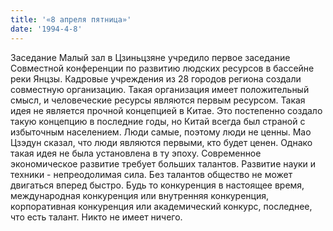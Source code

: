 ```yaml
---
title: '«8 апреля пятница»'
date: '1994-4-8'
---
```


Заседание Малый зал в Цзиньцзяне учредило первое заседание Совместной конференции по развитию людских ресурсов в бассейне реки Янцзы. Кадровые учреждения из 28 городов региона создали совместную организацию. Такая организация имеет положительный смысл, и человеческие ресурсы являются первым ресурсом. Такая идея не является прочной концепцией в Китае. Это постепенно создало такую ​​концепцию в последние годы, но Китай всегда был страной с избыточным населением. Люди самые, поэтому люди не ценны. Мао Цзэдун сказал, что люди являются первыми, кто будет ценен. Однако такая идея не была установлена ​​в ту эпоху. Современное экономическое развитие требует больших талантов. Развитие науки и техники - непреодолимая сила. Без талантов общество не может двигаться вперед быстро. Будь то конкуренция в настоящее время, международная конкуренция или внутренняя конкуренция, корпоративная конкуренция или академический конкурс, последнее, что есть талант. Никто не имеет ничего.

